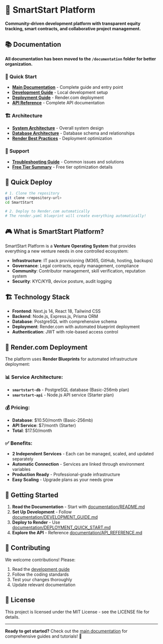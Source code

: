 # 🚀 SmartStart Platform

**Community-driven development platform with transparent equity tracking, smart contracts, and collaborative project management.**

## 📚 Documentation

**All documentation has been moved to the `/documentation` folder for better organization.**

### 🎯 Quick Start
- **[Main Documentation](documentation/README.md)** - Complete guide and entry point
- **[Development Guide](documentation/DEVELOPMENT_GUIDE.md)** - Local development setup
- **[Deployment Guide](documentation/DEPLOYMENT_QUICK_START.md)** - Render.com deployment
- **[API Reference](documentation/API_REFERENCE.md)** - Complete API documentation

### 🏗️ Architecture
- **[System Architecture](documentation/SYSTEM_ARCHITECTURE.md)** - Overall system design
- **[Database Architecture](documentation/DATABASE_ARCHITECTURE.md)** - Database schema and relationships
- **[Render Best Practices](documentation/RENDER_BEST_PRACTICES.md)** - Deployment optimization

### 🔧 Support
- **[Troubleshooting Guide](documentation/TROUBLESHOOTING.md)** - Common issues and solutions
- **[Free Tier Summary](documentation/FREE_TIER_SUMMARY.md)** - Free tier optimization details

## 🚀 Quick Deploy

```bash
# 1. Clone the repository
git clone <repository-url>
cd SmartStart

# 2. Deploy to Render.com automatically
# The render.yaml blueprint will create everything automatically!
```

## 🎮 What is SmartStart Platform?

SmartStart Platform is a **Venture Operating System** that provides everything a new venture needs in one controlled ecosystem:

- **Infrastructure**: IT pack provisioning (M365, GitHub, hosting, backups)
- **Governance**: Legal contracts, equity management, compliance
- **Community**: Contributor management, skill verification, reputation system
- **Security**: KYC/KYB, device posture, audit logging

## 🏗️ Technology Stack

- **Frontend**: Next.js 14, React 18, Tailwind CSS
- **Backend**: Node.js, Express.js, Prisma ORM
- **Database**: PostgreSQL with comprehensive schema
- **Deployment**: Render.com with automated blueprint deployment
- **Authentication**: JWT with role-based access control

## 🚀 Render.com Deployment

The platform uses **Render Blueprints** for automated infrastructure deployment:

### 📊 **Service Architecture:**
- **`smartstart-db`** - PostgreSQL database (Basic-256mb plan)
- **`smartstart-api`** - Node.js API service (Starter plan)

### 💰 **Pricing:**
- **Database**: $10.50/month (Basic-256mb)
- **API Service**: $7/month (Starter)
- **Total**: $17.50/month

### ✅ **Benefits:**
- **2 Independent Services** - Each can be managed, scaled, and updated separately
- **Automatic Connection** - Services are linked through environment variables
- **Production Ready** - Professional-grade infrastructure
- **Easy Scaling** - Upgrade plans as your needs grow

## 🔧 Getting Started

1. **Read the Documentation** - Start with [documentation/README.md](documentation/README.md)
2. **Set Up Development** - Follow [documentation/DEVELOPMENT_GUIDE.md](documentation/DEVELOPMENT_GUIDE.md)
3. **Deploy to Render** - Use [documentation/DEPLOYMENT_QUICK_START.md](documentation/DEPLOYMENT_QUICK_START.md)
4. **Explore the API** - Reference [documentation/API_REFERENCE.md](documentation/API_REFERENCE.md)

## 🤝 Contributing

We welcome contributions! Please:

1. Read the [development guide](documentation/DEVELOPMENT_GUIDE.md)
2. Follow the coding standards
3. Test your changes thoroughly
4. Update relevant documentation

## 📄 License

This project is licensed under the MIT License - see the LICENSE file for details.

---

**Ready to get started?** Check out the [main documentation](documentation/README.md) for comprehensive guides and tutorials! 🚀
